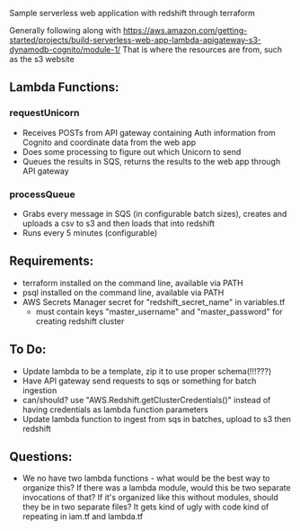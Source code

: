 Sample serverless web application with redshift through terraform

Generally following along with https://aws.amazon.com/getting-started/projects/build-serverless-web-app-lambda-apigateway-s3-dynamodb-cognito/module-1/
That is where the resources are from, such as the s3 website

## Lambda Functions:
### requestUnicorn
- Receives POSTs from API gateway containing Auth information from Cognito and coordinate data from the web app
- Does some processing to figure out which Unicorn to send
- Queues the results in SQS, returns the results to the web app through API gateway
### processQueue
- Grabs every message in SQS (in configurable batch sizes), creates and uploads a csv to s3 and then loads that into redshift
- Runs every 5 minutes (configurable)

## Requirements:
- terraform installed on the command line, available via PATH
- psql installed on the command line, available via PATH
- AWS Secrets Manager secret for "redshift_secret_name" in variables.tf
  - must contain keys "master_username" and "master_password" for creating redshift cluster

## To Do:
- Update lambda to be a template, zip it to use proper schema(!!!???)
- Have API gateway send requests to sqs or something for batch ingestion
- can/should? use "AWS.Redshift.getClusterCredentials()" instead of having credentials as lambda function parameters
- Update lambda function to ingest from sqs in batches, upload to s3 then redshift

## Questions:
- We no have two lambda functions - what would be the best way to organize this? If there was a lambda module, would this be two separate invocations of that? If it's organized like this without modules, should they be in two separate files? It gets kind of ugly with code kind of repeating in iam.tf and lambda.tf
